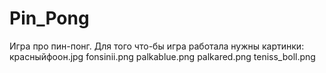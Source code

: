 # Pin_Pong
Игра про пин-понг.
Для того что-бы игра работала нужны картинки:
красныйфоон.jpg
fonsinii.png
palkablue.png
palkared.png
teniss_boll.png
